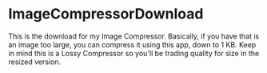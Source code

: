 # ImageCompressorDownload
This is the download for my Image Compressor. Basically, if you have that is an image too large, you can compress it using this app, down to 1 KB. Keep in mind this is a Lossy Compressor so you'll be trading quality for size in the resized version.
